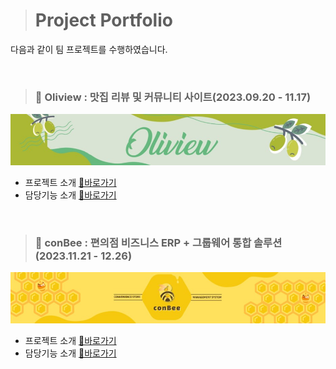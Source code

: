 > # Project Portfolio

다음과 같이 팀 프로젝트를 수행하였습니다.


</br>

> ### 🌱 Oliview : 맛집 리뷰 및 커뮤니티 사이트(2023.09.20 - 11.17)

[![Oliview_jpg](01_Oliview/img/Oliview.jpg)](https://github.com/team-farmers/Oliview)

- 프로젝트 소개 [🔗바로가기](https://github.com/team-farmers/Oliview)
- 담당기능 소개 [🔗바로가기](https://github.com/gamza2695/Portfolio/blob/main/01_Oliview/Preview_yoojin.md)

</br>

> ### 🍯 conBee : 편의점 비즈니스 ERP + 그룹웨어 통합 솔루션(2023.11.21 - 12.26)

[![conBee_jpg](02_conBee/img/conBee.jpg)](https://github.com/Bee-Keepers/conbee)


- 프로젝트 소개 [🔗바로가기](https://github.com/Bee-Keepers/conbee)
- 담당기능 소개 [🔗바로가기](https://github.com/gamza2695/Portfolio/blob/main/02_conBee/Preview_yoojin.md)


</br>
</br>
